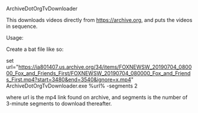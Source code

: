 ArchiveDotOrgTvDownloader

This downloads videos directly from https://archive.org, and puts the videos in sequence.

Usage:

Create a bat file like so:

set url="https://ia801407.us.archive.org/34/items/FOXNEWSW_20190704_080000_Fox_and_Friends_First/FOXNEWSW_20190704_080000_Fox_and_Friends_First.mp4?start=3480&end=3540&ignore=x.mp4"
ArchiveDotOrgTvDownloader.exe %url% -segments 2

where url is the mp4 link found on archive, and segments is the number of 3-minute segments to download thereafter.
